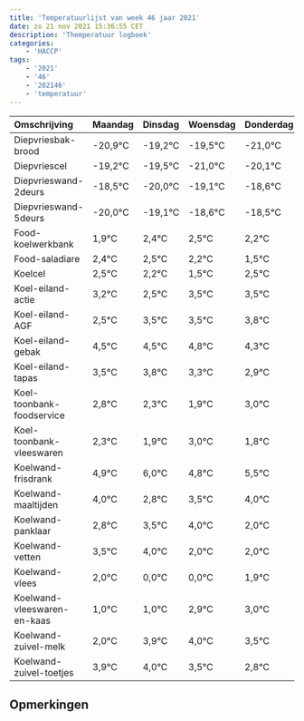 ```yaml
---
title: 'Temperatuurlijst van week 46 jaar 2021'
date: zo 21 nov 2021 15:36:55 CET
description: 'Themperatuur logboek'
categories:
    - 'HACCP'
tags:
    - '2021'
    - '46'
    - '202146'
    - 'temperatuur'
---
```

|Omschrijving|Maandag|Dinsdag|Woensdag|Donderdag|Vrijdag|Zaterdag|Zondag|
|:---|:---|:---|:---|:---|:---|:---|:---|
|Diepvriesbak-brood|-20,9°C|-19,2°C|-19,5°C|-21,0°C|-20,1°C|-19,6°C|-19,5°C|
|Diepvriescel|-19,2°C|-19,5°C|-21,0°C|-20,1°C|-19,6°C|-19,5°C|-19,8°C|
|Diepvrieswand-2deurs|-18,5°C|-20,0°C|-19,1°C|-18,6°C|-18,5°C|-18,8°C|-19,5°C|
|Diepvrieswand-5deurs|-20,0°C|-19,1°C|-18,6°C|-18,5°C|-18,8°C|-19,5°C|-18,5°C|
|Food-koelwerkbank|1,9°C|2,4°C|2,5°C|2,2°C|1,5°C|2,5°C|2,5°C|
|Food-saladiare|2,4°C|2,5°C|2,2°C|1,5°C|2,5°C|2,5°C|2,8°C|
|Koelcel|2,5°C|2,2°C|1,5°C|2,5°C|2,5°C|2,8°C|2,3°C|
|Koel-eiland-actie|3,2°C|2,5°C|3,5°C|3,5°C|3,8°C|3,3°C|2,9°C|
|Koel-eiland-AGF|2,5°C|3,5°C|3,5°C|3,8°C|3,3°C|2,9°C|4,0°C|
|Koel-eiland-gebak|4,5°C|4,5°C|4,8°C|4,3°C|3,9°C|5,0°C|3,8°C|
|Koel-eiland-tapas|3,5°C|3,8°C|3,3°C|2,9°C|4,0°C|2,8°C|3,5°C|
|Koel-toonbank-foodservice|2,8°C|2,3°C|1,9°C|3,0°C|1,8°C|2,5°C|3,0°C|
|Koel-toonbank-vleeswaren|2,3°C|1,9°C|3,0°C|1,8°C|2,5°C|3,0°C|1,0°C|
|Koelwand-frisdrank|4,9°C|6,0°C|4,8°C|5,5°C|6,0°C|4,0°C|4,0°C|
|Koelwand-maaltijden|4,0°C|2,8°C|3,5°C|4,0°C|2,0°C|2,0°C|3,9°C|
|Koelwand-panklaar|2,8°C|3,5°C|4,0°C|2,0°C|2,0°C|3,9°C|4,0°C|
|Koelwand-vetten|3,5°C|4,0°C|2,0°C|2,0°C|3,9°C|4,0°C|3,5°C|
|Koelwand-vlees|2,0°C|0,0°C|0,0°C|1,9°C|2,0°C|1,5°C|0,8°C|
|Koelwand-vleeswaren-en-kaas|1,0°C|1,0°C|2,9°C|3,0°C|2,5°C|1,8°C|3,0°C|
|Koelwand-zuivel-melk|2,0°C|3,9°C|4,0°C|3,5°C|2,8°C|4,0°C|2,9°C|
|Koelwand-zuivel-toetjes|3,9°C|4,0°C|3,5°C|2,8°C|4,0°C|2,9°C|3,7°C|

## Opmerkingen


